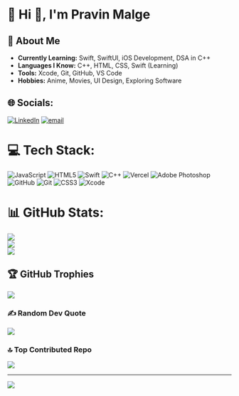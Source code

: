 # 💫 Hi 👋, I'm Pravin Malge

## 🚀 About Me
- **Currently Learning:** Swift, SwiftUI, iOS Development, DSA in C++  
- **Languages I Know:** C++, HTML, CSS, Swift (Learning)  
- **Tools:** Xcode, Git, GitHub, VS Code  
- **Hobbies:** Anime, Movies, UI Design, Exploring Software


## 🌐 Socials:
[![LinkedIn](https://img.shields.io/badge/LinkedIn-%230077B5.svg?logo=linkedin&logoColor=white)](https://linkedin.com/in/pravin-malge) [![email](https://img.shields.io/badge/Email-D14836?logo=gmail&logoColor=white)](mailto:pravinmalge123@gmail.com) 

# 💻 Tech Stack:
![JavaScript](https://img.shields.io/badge/javascript-%23323330.svg?style=for-the-badge&logo=javascript&logoColor=%23F7DF1E) ![HTML5](https://img.shields.io/badge/html5-%23E34F26.svg?style=for-the-badge&logo=html5&logoColor=white) ![Swift](https://img.shields.io/badge/swift-F54A2A?style=for-the-badge&logo=swift&logoColor=white) ![C++](https://img.shields.io/badge/c++-%2300599C.svg?style=for-the-badge&logo=c%2B%2B&logoColor=white) ![Vercel](https://img.shields.io/badge/vercel-%23000000.svg?style=for-the-badge&logo=vercel&logoColor=white) ![Adobe Photoshop](https://img.shields.io/badge/adobe%20photoshop-%2331A8FF.svg?style=for-the-badge&logo=adobe%20photoshop&logoColor=white) ![GitHub](https://img.shields.io/badge/github-%23121011.svg?style=for-the-badge&logo=github&logoColor=white) ![Git](https://img.shields.io/badge/git-%23F05033.svg?style=for-the-badge&logo=git&logoColor=white) ![CSS3](https://img.shields.io/badge/css3-%231572B6.svg?style=for-the-badge&logo=css3&logoColor=white)
![Xcode](https://img.shields.io/badge/Xcode-147EFB?style=for-the-badge&logo=xcode&logoColor=white)
# 📊 GitHub Stats:
![](https://github-readme-stats.vercel.app/api?username=PravinMalge&theme=radical&hide_border=false&include_all_commits=false&count_private=false)<br/>
![](https://nirzak-streak-stats.vercel.app/?user=PravinMalge&theme=radical&hide_border=false)<br/>
![](https://github-readme-stats.vercel.app/api/top-langs/?username=PravinMalge&theme=radical&hide_border=false&include_all_commits=false&count_private=false&layout=compact)

## 🏆 GitHub Trophies
![](https://github-profile-trophy.vercel.app/?username=PravinMalge&theme=radical&no-frame=false&no-bg=true&margin-w=4)

### ✍️ Random Dev Quote
![](https://quotes-github-readme.vercel.app/api?type=horizontal&theme=radical)

### 🔝 Top Contributed Repo
![](https://github-contributor-stats.vercel.app/api?username=PravinMalge&limit=5&theme=dark&combine_all_yearly_contributions=true)

---
[![](https://visitcount.itsvg.in/api?id=PravinMalge&icon=0&color=0)](https://visitcount.itsvg.in)

<!-- Proudly created with GPRM ( https://gprm.itsvg.in ) -->
